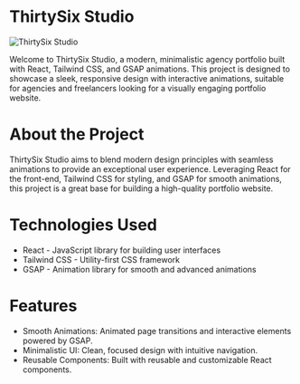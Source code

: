 # ThirtySix Studio

<img src="" alt="ThirtySix Studio"/>

Welcome to ThirtySix Studio, a modern, minimalistic agency portfolio built with React, Tailwind CSS, and GSAP animations. This project is designed to showcase a sleek, responsive design with interactive animations, suitable for agencies and freelancers looking for a visually engaging portfolio website.

# About the Project

ThirtySix Studio aims to blend modern design principles with seamless animations to provide an exceptional user experience. Leveraging React for the front-end, Tailwind CSS for styling, and GSAP for smooth animations, this project is a great base for building a high-quality portfolio website.

# Technologies Used

<ul>
  <li>React - JavaScript library for building user interfaces</li>
  <li>Tailwind CSS - Utility-first CSS framework</li>
  <li>GSAP - Animation library for smooth and advanced animations</li>
</ul>

# Features

<ul>
  <li>Smooth Animations: Animated page transitions and interactive elements powered by GSAP.</li>
  <li>Minimalistic UI: Clean, focused design with intuitive navigation.</li>
  <li>Reusable Components: Built with reusable and customizable React components.</li>
</ul>

